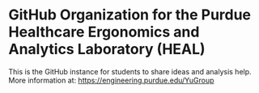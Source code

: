 # GitHub Organization for the Purdue Healthcare Ergonomics and Analytics Laboratory (HEAL)
This is the GitHub instance for students to share ideas and analysis help. More information at: https://engineering.purdue.edu/YuGroup
